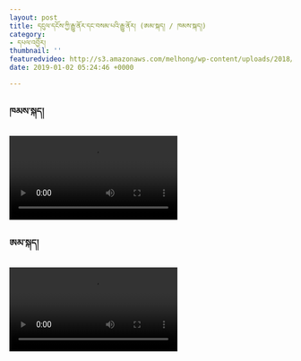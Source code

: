 ```yaml
---
layout: post
title: དངུལ་དངོས་ཀྱི་རྒྱུ་ནོར་དང་བསམ་པའི་རྒྱུ་ནོར། (ཨམ་སྐད། / ཁམས་སྐད།)
category:
- དཔལ་འབྱོར།
thumbnail: ''
featuredvideo: http://s3.amazonaws.com/melhong/wp-content/uploads/2018/12/25012351/Asset-Liability-Khamkay-Low-res.mp4?_=3
date: 2019-01-02 05:24:46 +0000

---
```

<h3>ཁམས་སྐད།</h3>
<video controls  src="http://s3.amazonaws.com/melhong/wp-content/uploads/2018/12/25012006/Asset-Liability-Amkay-low-res.mp4"></video>

<h3>ཨམ་སྐད།</h3>
<video controls  src="http://s3.amazonaws.com/melhong/wp-content/uploads/2018/12/25012006/Asset-Liability-Amkay-low-res.mp4"></video>
